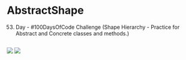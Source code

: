 # AbstractShape
53. Day - #100DaysOfCode Challenge (Shape Hierarchy - Practice for Abstract and Concrete classes and methods.)

##
![](https://cdn.elearningindustry.com/wp-content/uploads/2017/03/cfe2018ec52a10aae059fdfb9be7731a.gif) ![](https://cdn.elearningindustry.com/wp-content/uploads/2017/04/17326ff11bcdb175b8d58daf82a1b61d.gif)
